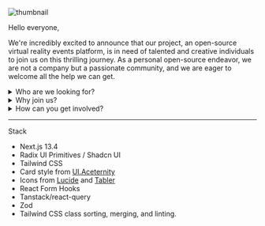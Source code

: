 ![thumbnail](https://github.com/mirrordwellers/.github/assets/40698300/f7c59a8f-d70b-4c4b-9752-95e7865382f7)

Hello everyone,


We're incredibly excited to announce that our project, an open-source virtual reality events platform, is in need of talented and creative individuals to join us on this thrilling journey. As a personal open-source endeavor, we are not a company but a passionate community, and we are eager to welcome all the help we can get.

<details><summary> Who are we looking for?</summary>
<p>

We firmly believe that diversity fuels innovation. Whether you're a social butterfly with an extensive network of contacts, a skilled designer with an eye for captivating aesthetics, a brilliant developer who can bring virtual worlds to life, or a dedicated moderator with a passion for fostering a welcoming community, we invite people from all backgrounds to become a part of our collaborative project.

</p>
</details>

<details><summary>Why join us?</summary>
<p>

Our open-source project is all about coming together to create something remarkable. By joining our community, you'll have the chance to:

- Make a difference: Contribute to an open-source initiative that aims to enhance virtual reality events and experiences for all.
- Connect with like-minded enthusiasts: Engage with a network of passionate individuals who share your love for virtual reality and VRChat.
- Have a say in our community: We value every member's input and actively involve our contributors in shaping and running the Discord server community.
- Enjoy cool Discord roles: As an active participant, you'll be rewarded with special roles recognizing your contributions and showcasing your involvement.

</p>
</details> 

<details><summary>How can you get involved?</summary>
<p>

As an open-source project, we're eager to have you on board. To get started, simply add <b>umcoelho</b> on Discord and send a direct message. Alternatively, you can also reach out through email at leonardomjq@gmail.com. 

Don't hesitate to introduce yourself and let us know what aspect of the project excites you the most and how you'd like to contribute.

![image](https://github.com/mirrordwellers/.github/assets/40698300/de52a6b6-561c-4c7c-a500-9a07e7be8c54)


We truly value each person's involvement and are grateful for all the help we can get.

</p>
</details> 

<hr />

Stack
- Next.js 13.4
- Radix UI Primitives / Shadcn UI
- Tailwind CSS
- Card style from [UI.Aceternity](https://ui.aceternity.com)
- Icons from [Lucide](https://lucide.dev) and [Tabler](https://tabler.io/icons)
- React Form Hooks
- Tanstack/react-query
- Zod
- Tailwind CSS class sorting, merging, and linting.
